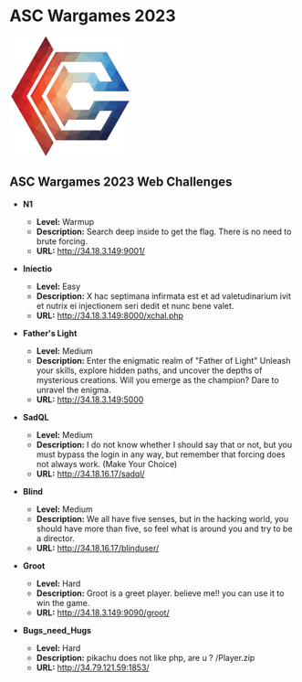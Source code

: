 # ASC Wargames 2023

![Alt text](/logo.png)


## ASC Wargames 2023 Web Challenges

* **N1**
    * **Level:** Warmup
    * **Description:** Search deep inside to get the flag. There is no need to brute forcing.
    * **URL:** http://34.18.3.149:9001/

* **Iniectio**
    * **Level:** Easy
    * **Description:** X hac septimana infirmata est et ad valetudinarium ivit et nutrix ei injectionem seri dedit et nunc bene valet.
    * **URL:** http://34.18.3.149:8000/xchal.php

* **Father's Light**
    * **Level:** Medium
    * **Description:** Enter the enigmatic realm of "Father of Light" Unleash your skills, explore hidden paths, and uncover the depths of mysterious creations. Will you emerge as the champion? Dare to unravel the enigma.
    * **URL:** http://34.18.3.149:5000

* **SadQL**
    * **Level:** Medium
    * **Description:** I do not know whether I should say that or not, but you must bypass the login in any way, but remember that forcing does not always work. (Make Your Choice)
    * **URL:** http://34.18.16.17/sadql/
    
* **Blind**
    * **Level:** Medium
    * **Description:** We all have five senses, but in the hacking world, you should have more than five, so feel what is around you and try to be a director.
    * **URL:** http://34.18.16.17/blinduser/
    
* **Groot**
    * **Level:** Hard
    * **Description:** Groot is a greet player. believe me!! you can use it to win the game.
    * **URL:** http://34.18.3.149:9090/groot/
    
* **Bugs_need_Hugs**
    * **Level:** Hard
    * **Description:** pikachu does not like php, are u ?   /Player.zip
    * **URL:** http://34.79.121.59:1853/
    
  
